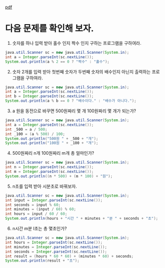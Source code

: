 [pdf](../pdf/JAVA240812simple254.pdf)
# 다음 문제를 확인해 보자.
1. 숫자를 하나 입력 받아 홀수 인지 짝수 인지 구하는 프로그램을 구하여라.
```java
java.util.Scanner sc = new java.util.Scanner(System.in);
int a = Integer.parseInt(sc.nextLine());
System.out.println(a % 2 == 0 ? "짝수" : "홀수");
```
2. 숫자 2개를 입력 받아 첫번째 숫자가 두번째 숫자의 배수인지 아닌지 출력하는 프로그램을 구하여라.
```java
java.util.Scanner sc = new java.util.Scanner(System.in);
int a = Integer.parseInt(sc.nextLine());
int b = Integer.parseInt(sc.nextLine());
System.out.println(a % b == 0 ? "배수이다." : "배수가 아니다.");
```
3. a 원을 동전으로 바꾸면 500원짜리 몇 개 100원짜리 몇 개가 되는가?
```java
java.util.Scanner sc = new java.util.Scanner(System.in);
int a = Integer.parseInt(sc.nextLine());
int _500 = a / 500;
int _100 = (a % 500) / 100;
System.out.println("500원 " + _500 + "개");
System.out.println("100원 " + _100 + "개");
```
4. 500원짜리 n개 100원짜리 m개 총 얼마인가?
```java
java.util.Scanner sc = new java.util.Scanner(System.in);
int n = Integer.parseInt(sc.nextLine());
int m = Integer.parseInt(sc.nextLine());
System.out.println((n * 500) + (m * 100) + "원"); 
```

5. n초를 입력 받아 시분초로 바꿔보자.
```java
java.util.Scanner sc = new java.util.Scanner(System.in);
int input = Integer.parseInt(sc.nextLine());
int seconds = input % 60;
int minutes = (input / 60) % 60;
int hours = input / 60 / 60;
System.out.println(hours + "시간 " + minutes + "분 " + seconds + "초");
```
6. n시간 m분 l초는 총 몇초인가?
```java
java.util.Scanner sc = new java.util.Scanner(System.in);
int hours = Integer.parseInt(sc.nextLine());
int minutes = Integer.parseInt(sc.nextLine());
int seconds = Integer.parseInt(sc.nextLine());
int result = (hours * 60 * 60) + (minutes * 60) + seconds;
System.out.println(result + "초");
```
